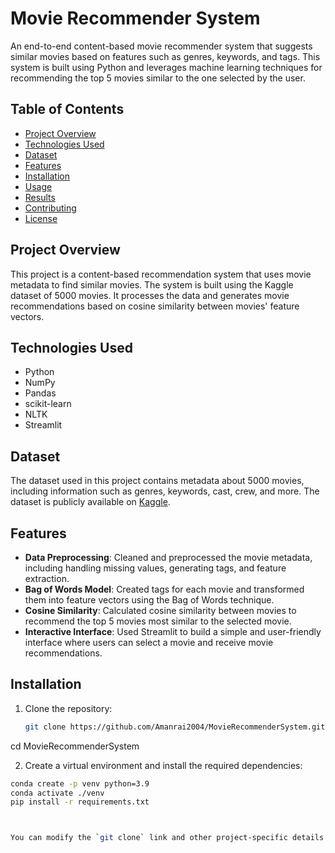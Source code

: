 # Movie Recommender System

An end-to-end content-based movie recommender system that suggests similar movies based on features such as genres, keywords, and tags. This system is built using Python and leverages machine learning techniques for recommending the top 5 movies similar to the one selected by the user.

## Table of Contents
- [Project Overview](#project-overview)
- [Technologies Used](#technologies-used)
- [Dataset](#dataset)
- [Features](#features)
- [Installation](#installation)
- [Usage](#usage)
- [Results](#results)
- [Contributing](#contributing)
- [License](#license)

## Project Overview

This project is a content-based recommendation system that uses movie metadata to find similar movies. The system is built using the Kaggle dataset of 5000 movies. It processes the data and generates movie recommendations based on cosine similarity between movies' feature vectors.

## Technologies Used

- Python
- NumPy
- Pandas
- scikit-learn
- NLTK
- Streamlit

## Dataset

The dataset used in this project contains metadata about 5000 movies, including information such as genres, keywords, cast, crew, and more. The dataset is publicly available on [Kaggle](https://www.kaggle.com/tmdb/tmdb-movie-metadata).

## Features

- **Data Preprocessing**: Cleaned and preprocessed the movie metadata, including handling missing values, generating tags, and feature extraction.
- **Bag of Words Model**: Created tags for each movie and transformed them into feature vectors using the Bag of Words technique.
- **Cosine Similarity**: Calculated cosine similarity between movies to recommend the top 5 movies most similar to the selected movie.
- **Interactive Interface**: Used Streamlit to build a simple and user-friendly interface where users can select a movie and receive movie recommendations.

## Installation

1. Clone the repository:

   ```bash
   git clone https://github.com/Amanrai2004/MovieRecommenderSystem.git


cd MovieRecommenderSystem


2. Create a virtual environment and install the required dependencies:
 ```bash
conda create -p venv python=3.9
conda activate ./venv
pip install -r requirements.txt



You can modify the `git clone` link and other project-specific details as needed!
